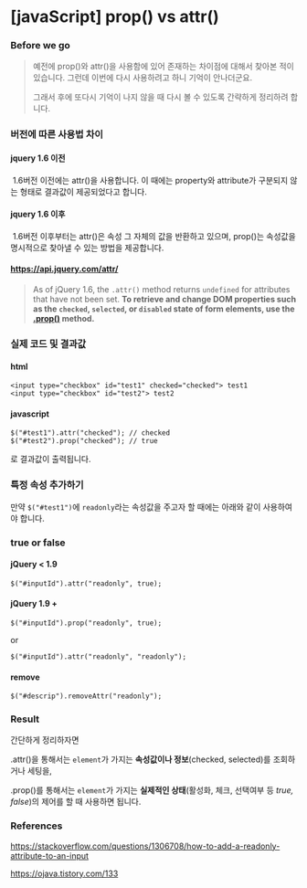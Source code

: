 # [javaScript] prop() vs attr()

### Before we go

> 예전에 prop()와 attr()을 사용함에 있어 존재하는 차이점에 대해서 찾아본 적이 있습니다. 그런데 이번에 다시 사용하려고 하니 기억이 안나더군요.
>
> 그래서 후에 또다시 기억이 나지 않을 때 다시 볼 수 있도록 간략하게 정리하려 합니다.



### 버전에 따른 사용법 차이

 #### jquery 1.6  이전

​	1.6버전 이전에는 attr()을 사용합니다. 이 때에는 property와 attribute가 구분되지 않는 형태로 결과값이 제공되었다고 합니다.



#### jquery 1.6 이후

​	1.6버전 이후부터는 attr()은 속성 그 자체의 값을 반환하고 있으며, prop()는 속성값을 명시적으로 찾아낼 수 있는 방법을 제공합니다.

#### https://api.jquery.com/attr/

> As of jQuery 1.6, the `.attr()` method returns `undefined` for attributes that have not been set. **To retrieve and change DOM properties such as the `checked`, `selected`, or `disabled` state of form elements, use the [.prop()](https://api.jquery.com/prop/) method.**



### 실제 코드 및 결과값

#### html

```
<input type="checkbox" id="test1" checked="checked"> test1
<input type="checkbox" id="test2"> test2
```

#### javascript

```
$("#test1").attr("checked"); // checked
$("#test2").prop("checked"); // true
```

로 결과값이 출력됩니다.



### 특정 속성 추가하기

만약 ```$("#test1")```에 ```readonly```라는 속성값을 주고자 할 때에는 아래와 같이 사용하여야 합니다.



### true or false

#### jQuery < 1.9

```
$("#inputId").attr("readonly", true);
```



#### jQuery 1.9 +

```
$("#inputId").prop("readonly", true);
```

or

```
$("#inputId").attr("readonly", "readonly");
```

#### remove

```
$("#descrip").removeAttr("readonly");
```



### Result

간단하게 정리하자면 

.attr()을 통해서는 ```element```가 가지는 __속성값이나 정보__(checked, selected)를 조회하거나 세팅을,

.prop()를 통해서는 ```element```가 가지는 __실제적인 상태__(활성화, 체크, 선택여부 등 *true, false*)의 제어를 할 때 사용하면 됩니다.





### References

https://stackoverflow.com/questions/1306708/how-to-add-a-readonly-attribute-to-an-input

https://ojava.tistory.com/133









